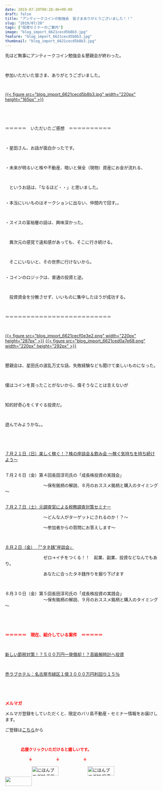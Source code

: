 ```yaml
---
date: 2019-07-20T00:28:46+09:00
draft: false
title: "アンティークコインの勉強会　皆さまありがとうございました！！"
slug: "2019/07/20"
tags: ["投資セミナーのご案内"]
image: "blog_import_6621cecd5b8b3.jpg"
feature: "blog_import_6621cecd5b8b3.jpg"
thumbnail: "blog_import_6621cecd5b8b3.jpg"
---
```

<p>先ほど無事にアンティークコイン勉強会＆懇親会が終わった。</p><p> </p><p>参加いただいた皆さま、ありがとうございました。</p><p> </p><p><a href="blog_import_6621cecd5b8b3.jpg">{{< figure src="blog_import_6621cecd5b8b3.jpg" width="220px" height="165px" >}}</a></p><p> </p><p> </p><p>＝＝＝＝＝　いただいたご感想　＝＝＝＝＝＝＝＝＝＝</p><p> </p><p>・星田さん、お話が面白かったです。</p><p> </p><p>・未来が明るいと株や不動産、暗いと保全（現物）資産にお金が流れる、</p><p> </p><p>　というお話は、「なるほど・・」と思いました。</p><p><br/>・本当にいいものはオークションに出ない、仲間内で回す。。</p><p> </p><p>・スイスの富裕層の話は、興味深かった。</p><p> </p><p>　異次元の感覚で違和感があっても、そこに行き続ける。</p><p> </p><p>　そこにいないと、その世界に行けないから。</p><p><br/>・コインのロジックは、普通の投資と逆。</p><p> </p><p>　投資資金を分散させず、いいものに集中したほうが成功する。</p><p> </p><p>＝＝＝＝＝＝＝＝＝＝＝＝＝＝＝＝＝＝＝＝＝＝＝＝＝</p><p> </p><p><a href="blog_import_6621cecf0e3e2.png">{{< figure src="blog_import_6621cecf0e3e2.png" width="220px" height="287px" >}}</a> <a href="blog_import_6621ced0a7e68.png">{{< figure src="blog_import_6621ced0a7e68.png" width="220px" height="292px" >}}</a></p><p> </p><p>懇親会は、星田氏の波乱万丈な話、失敗経験なども聞けて楽しいものになった。</p><p> </p><p>僕はコインを買ったことがないから、偉そうなことは言えないが</p><p> </p><p>知的好奇心をくすぐる投資だ。</p><p> </p><p>遊んでみようかな。。</p><p> </p><p> </p><p><a href="entry-12487913501.html" target="_blank">７月２１日（日）楽しく稼ぐ！？株の座談会＆飲み会 ～稼ぐ気持ちを持ち続けよう～</a></p><p><br/>７月２６日（金）第４回長田淳司氏の「成長株投資の実践会」</p><p>　　　　　　　　　～保有銘柄の解説、８月のおススメ銘柄と購入のタイミング～</p><p><br/><a href="entry-12489917228.html" target="_blank">７月２７日（土）元調査官による税務調査対策セミナー</a></p><p>　　　　　　　　　～どんな人がターゲットにされるのか！？～</p><p>　　　　　　　　　～参加者からの質問にお答えします～</p><p> </p><p><a href="entry-12490299208.html" target="_blank">８月２日（金） 「"タネ銭″座談会」</a></p><p>　　　　　　　　　ゼロ→イチをつくる！！　起業、副業、投資などなんでもあり。</p><p>　　　　　　　　　あなたに合ったタネ銭作りを掘り下げます</p><p> </p><p>８月３０日（金）第５回長田淳司氏の「成長株投資の実践会」<br/>　　　　　　　　　～保有銘柄の解説、９月のおススメ銘柄と購入のタイミング～</p><p> </p><p> </p><p><span style="font-weight: bold;"><span style="color: rgb(255, 0, 0);">＝＝＝＝＝　現在、紹介している案件　＝＝＝＝＝</span></span></p><p> </p><p><a href="entry-12492433937.html" target="_blank">新しい節税対策！？５００万円一発償却！？高級腕時計へ投資</a></p><p> </p><p><a href="entry-12489345635.html" target="_blank">売ラブホテル：名古屋市緑区１億３０００万円利回り１５％</a></p><p> </p><p> </p><p><span style="font-weight: bold;"><span style="color: rgb(255, 0, 0);">メルマガ</span></span></p><p>メルマガ登録をしていただくと、限定のバリ島不動産・セミナー情報をお届けします。</p><p>ご登録は<a href="f9eeVI" target="_blank">こちら</a>から</p><p style="text-align: center;"> </p><p><font color="#ff0000" size="2"><strong>　　　　応援クリックいただけると嬉しいです。</strong></font></p><p><font color="#ff0000" size="2"><strong>　　　　　　↓　　　　　　↓　　　　　　↓</strong></font></p><p><a href="ranking.html?p_cid=01260127" id="&amp;blogmura_banner"><img alt="にほんブログ村 海外生活ブログ バリ島情報へ" border="0" height="31" src="data:image/svg+xml;charset=utf-8,%3Csvg%20xmlns%3D%22http%3A%2F%2Fwww.w3.org%2F2000%2Fsvg%22%20title%3D%22Placeholder%20for%20Images%22%20role%3D%22presentation%22%20viewBox%3D%220%200%2088%2031%22%20%2F%3E" width="88" data-src="//overseas.blogmura.com/bali/img/bali88_31.gif" style="aspect-ratio: auto 88 / 31;"/><noscript><img alt="にほんブログ村 海外生活ブログ バリ島情報へ" border="0" height="31" src="//overseas.blogmura.com/bali/img/bali88_31.gif" width="88"></noscript></a>  <a href="ranking.html?p_cid=01260127" id="&amp;blogmura_banner"><img alt="にほんブログ村 投資ブログ 不動産投資へ" border="0" height="31" src="data:image/svg+xml;charset=utf-8,%3Csvg%20xmlns%3D%22http%3A%2F%2Fwww.w3.org%2F2000%2Fsvg%22%20title%3D%22Placeholder%20for%20Images%22%20role%3D%22presentation%22%20viewBox%3D%220%200%2088%2031%22%20%2F%3E" width="88" data-src="//investment.blogmura.com/hudousantoushi/img/hudousantoushi88_31.gif" style="aspect-ratio: auto 88 / 31;"/><noscript><img alt="にほんブログ村 投資ブログ 不動産投資へ" border="0" height="31" src="//investment.blogmura.com/hudousantoushi/img/hudousantoushi88_31.gif" width="88"></noscript></a> <a href="link.php?1804582" title="人気ブログランキングへ"><img border="0" height="31" src="data:image/svg+xml;charset=utf-8,%3Csvg%20xmlns%3D%22http%3A%2F%2Fwww.w3.org%2F2000%2Fsvg%22%20title%3D%22Placeholder%20for%20Images%22%20role%3D%22presentation%22%20viewBox%3D%220%200%2088%2031%22%20%2F%3E" width="88" data-src="https://blog.with2.net/img/banner/banner_22.gif" style="aspect-ratio: auto 88 / 31;"/><noscript><img border="0" height="31" src="https://blog.with2.net/img/banner/banner_22.gif" width="88"></noscript></a></p>

